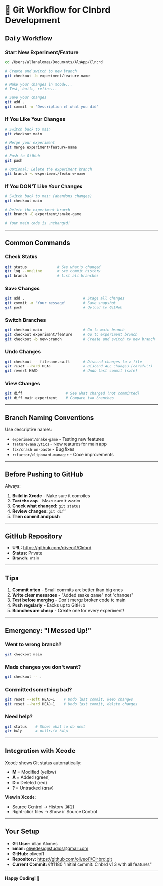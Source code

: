 # 🚀 Git Workflow for Clnbrd Development

## Daily Workflow

### Start New Experiment/Feature
```bash
cd /Users/allanalomes/Documents/AlsApp/Clnbrd

# Create and switch to new branch
git checkout -b experiment/feature-name

# Make your changes in Xcode...
# Test, build, refine...

# Save your changes
git add .
git commit -m "Description of what you did"
```

### If You Like Your Changes
```bash
# Switch back to main
git checkout main

# Merge your experiment
git merge experiment/feature-name

# Push to GitHub
git push

# Optional: Delete the experiment branch
git branch -d experiment/feature-name
```

### If You DON'T Like Your Changes
```bash
# Switch back to main (abandons changes)
git checkout main

# Delete the experiment branch
git branch -D experiment/snake-game

# Your main code is unchanged!
```

---

## Common Commands

### Check Status
```bash
git status              # See what's changed
git log --oneline       # See commit history
git branch              # List all branches
```

### Save Changes
```bash
git add .                           # Stage all changes
git commit -m "Your message"        # Save snapshot
git push                            # Upload to GitHub
```

### Switch Branches
```bash
git checkout main                   # Go to main branch
git checkout experiment/feature     # Go to experiment branch
git checkout -b new-branch          # Create and switch to new branch
```

### Undo Changes
```bash
git checkout -- filename.swift      # Discard changes to a file
git reset --hard HEAD               # Discard ALL changes (careful!)
git revert HEAD                     # Undo last commit (safe)
```

### View Changes
```bash
git diff                    # See what changed (not committed)
git diff main experiment    # Compare two branches
```

---

## Branch Naming Conventions

Use descriptive names:
- `experiment/snake-game` - Testing new features
- `feature/analytics` - New features for main app
- `fix/crash-on-paste` - Bug fixes
- `refactor/clipboard-manager` - Code improvements

---

## Before Pushing to GitHub

Always:
1. **Build in Xcode** - Make sure it compiles
2. **Test the app** - Make sure it works
3. **Check what changed:** `git status`
4. **Review changes:** `git diff`
5. **Then commit and push**

---

## GitHub Repository

- **URL:** https://github.com/oliveoi1/Clnbrd
- **Status:** Private
- **Branch:** main

---

## Tips

1. **Commit often** - Small commits are better than big ones
2. **Write clear messages** - "Added snake game" not "changes"
3. **Test before merging** - Don't merge broken code to main
4. **Push regularly** - Backs up to GitHub
5. **Branches are cheap** - Create one for every experiment!

---

## Emergency: "I Messed Up!"

### Went to wrong branch?
```bash
git checkout main
```

### Made changes you don't want?
```bash
git checkout -- .
```

### Committed something bad?
```bash
git reset --soft HEAD~1    # Undo last commit, keep changes
git reset --hard HEAD~1    # Undo last commit, delete changes
```

### Need help?
```bash
git status    # Shows what to do next
git help      # Built-in help
```

---

## Integration with Xcode

Xcode shows Git status automatically:
- **M** = Modified (yellow)
- **A** = Added (green)
- **D** = Deleted (red)
- **?** = Untracked (gray)

**View in Xcode:**
- Source Control → History (⌘2)
- Right-click files → Show in Source Control

---

## Your Setup

- **Git User:** Allan Alomes
- **Email:** olivedesignstudios@gmail.com
- **GitHub:** oliveoi1
- **Repository:** https://github.com/oliveoi1/Clnbrd.git
- **Current Commit:** 6ff1180 "Initial commit: Clnbrd v1.3 with all features"

---

**Happy Coding! 🚀**

